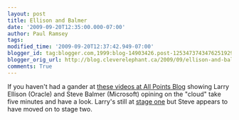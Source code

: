 ```yaml
---
layout: post
title: Ellison and Balmer
date: '2009-09-20T12:35:00.000-07:00'
author: Paul Ramsey
tags: 
modified_time: '2009-09-20T12:37:42.949-07:00'
blogger_id: tag:blogger.com,1999:blog-14903426.post-1253473743476251929
blogger_orig_url: http://blog.cleverelephant.ca/2009/09/ellison-and-balmer.html
comments: True
---
```


If you haven't had a gander at [these videos at All Points Blog](http://apb.directionsmag.com/archives/6475-Larry-Ellison-Steve-Ballmer-on-Cloud-Computing.html) showing Larry Ellison (Oracle) and Steve Balmer (Microsoft) opining on the "cloud" take five minutes and have a look. Larry's still at [stage one](http://en.wikipedia.org/wiki/Kübler-Ross_model) but Steve appears to have moved on to stage two.

